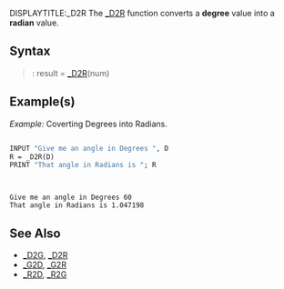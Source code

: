 DISPLAYTITLE:_D2R
The [_D2R](_D2R) function converts a **degree** value into a **radian** value. 


## Syntax

> : result = [_D2R](_D2R)(num)


## Example(s)

*Example:* Coverting Degrees into Radians.

```vb

INPUT "Give me an angle in Degrees ", D
R = _D2R(D)
PRINT "That angle in Radians is "; R

```

```text


Give me an angle in Degrees 60
That angle in Radians is 1.047198

```



## See Also

* [_D2G](_D2G), [_D2R](_D2R)
* [_G2D](_G2D), [_G2R](_G2R)
* [_R2D](_R2D), [_R2G](_R2G)






